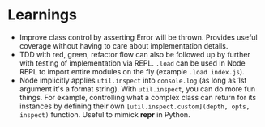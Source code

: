 # Learnings

- Improve class control by asserting Error will be thrown. Provides useful coverage without having to care about implementation details.
- TDD with red, green, refactor flow can also be followed up by further with testing of implementation via REPL. `.load` can be used in Node REPL to import entire modules on the fly (example `.load index.js`).
- Node implicitly applies `util.inspect` into `console.log` (as long as 1st argument it's a format string). With `util.inspect`, you can do more fun things. For example, controlling what a complex class can return for its instances by defining their own `[util.inspect.custom](depth, opts, inspect)` function. Useful to mimick **repr** in Python.
